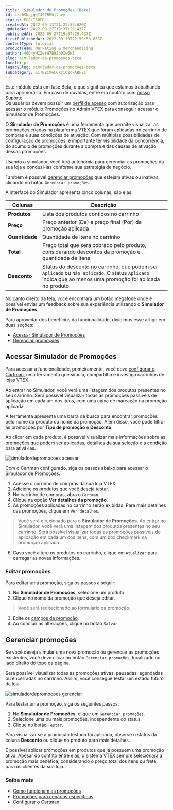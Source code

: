 ```yaml
---
title: 'Simulador de Promoções (Beta)'
id: 4zc8SNqjqeIJ0ZRMhjlnvy
status: PUBLISHED
createdAt: 2022-09-13T21:22:59.620Z
updatedAt: 2022-09-27T19:37:29.437Z
publishedAt: 2022-09-27T19:37:29.437Z
firstPublishedAt: 2022-09-13T22:59:58.058Z
contentType: tutorial
productTeam: Marketing & Merchandising
author: 46G4yHIZerH7B9Jo0Iw5KI
slug: simulador-de-promocoes-beta
locale: pt
legacySlug: simulador-de-promocoes-beta
subcategory: 6iTRZiMeCGXYiO2ckABFZi
---
```


<div class = "alert alert-info">
Este módulo está em fase Beta, o que significa que estamos trabalhando para aprimorá-lo. Em caso de dúvidas, entre em contato com <a href="https://support.vtex.com/hc/pt-br/requests">nosso Suporte.</a>
</div>

<div class = "alert alert-warning">
Os usuários devem possuir um <a href="https://help.vtex.com/pt/tutorial/perfis-de-acesso--7HKK5Uau2H6wxE1rH5oRbc">perfil de acesso</a> com autorização para acessar o módulo Promoções no Admin VTEX para conseguir acessar o Simulador de Promoções.
</div>

O **Simulador de Promoções** é uma ferramenta que permite visualizar as promoções criadas na plataforma VTEX que foram aplicadas no carrinho de compras e suas condições de ativação. Com múltiplas possibilidades de configuração de promoções, é importante ter visibilidade da [concorrência](https://help.vtex.com/pt/tutorial/entendendo-a-concorrencia-de-promocoes--tutorials_2270), do acúmulo de promoções durante a compra e das causas de ativação dessas promoções.

Usando o simulador, você terá autonomia para gerenciar as promoções da sua loja e conduzi-las conforme sua estratégia de negócio.

Também é possível [gerenciar promoções](#gerenciar-promocoes) que estejam ativas ou inativas, clicando no botão `Gerenciar promoções`.

A interface do Simulador apresenta cinco colunas, são elas:

| **Colunas** |**Descrição**| 
| ----------- | ------------- |
| **Produtos** | Lista dos produtos contidos no carrinho |
| **Preço** | Preço anterior (De) e preço final (Por) da promoção aplicada |
| **Quantidade** | Quantidade de itens no carrinho |
| **Total** | Preço total que será cobrado pelo produto, considerando descontos da promoção e quantidade de itens |
| **Desconto** | Status do desconto no carrinho, que podem ser `Aplicado` ou `Não aplicado`. O status `Aplicado` indica que ao menos uma promoção foi aplicada no produto |

<div class = "alert alert-info">
No canto direito da tela, você encontrará um botão megafone <i class="fas fa-bullhorn"></i> onde é possível enviar um feedback sobre sua experiência utilizando o <b>Simulador de Promoções</b>. 
</div>

Para aproveitar dos benefícios da funcionalidade, dividimos esse artigo em duas seções:

- [Acessar Simulador de Promoções](#acessar-simulador-de-promocoes)
- [Gerenciar promoções](#gerenciar-promocoes)

## Acessar Simulador de Promoções

Para acessar a funcionalidade, primeiramente, você deve [configurar o Cartman](https://help.vtex.com/pt/tutorial/configurar-o-cartman--1ACMTStZYkMqB0lTgwg451), uma ferramenta que simula, compartilha e investiga carrinhos de lojas VTEX.

Ao entrar no Simulador, você verá uma listagem dos produtos presentes no seu carrinho. Será possível visualizar todas as promoções passíveis de aplicação em cada um dos itens, com uma caixa de marcação <i class="fas fa-check-square"></i> na promoção aplicada.

A ferramenta apresenta uma barra de busca para encontrar promoções pelo nome do produto ou nome da promoção. Além disso, você pode filtrar as promoções por **Tipo de promoção** e **Desconto**.

Ao clicar em cada produto, é possível visualizar mais informações sobre as promoções que podem ser aplicadas, detalhes da sua seleção e a condição para ativá-las.

![simuladordepromocoes acessar](//images.ctfassets.net/alneenqid6w5/7piR33ciR1x0givnQyxbk7/cdb47a1c812d3fa244aeb6127be100ee/simuladordepromocoes_acessar.gif)

Com o Cartman configurado, siga os passos abaixo para acessar o Simulador de Promoções:

1. Acesse o carrinho de compras da sua loja VTEX.
2. Adicione os produtos que você deseja testar. 
3. No carrinho de compras, abra o `Cartman`. 
4. Clique na opção **Ver detalhes da promoção**.
5. As promoções aplicadas no carrinho serão exibidas. Para mais detalhes das promoções, clique em `Ver detalhes`.
  > Você será direcionado para o **Simulador de Promoções**. Ao entrar no Simulador, você verá uma listagem dos produtos presentes no seu carrinho. Será possível visualizar todas as promoções passíveis de aplicação em cada um dos itens, com um box checkmark na promoção aplicada.
6. Caso você altere os produtos do carrinho, clique em `Atualizar` para carregar as novas informações.

### Editar promoções

Para editar uma promoção, siga os passos a seguir:

1. No **Simulador de Promoções**, selecione um produto.
2. Clique no nome da promoção que deseja editar.
  > Você será redirecionado ao formulário da promoção.
3. Edite os [campos da promoção](https://help.vtex.com/pt/tracks/promocoes--6asfF1vFYiZgTQtOzwJchR/7FjbeZdE2KMwk5L1t98pZI#quais-os-dados-gerais-desta-promocao).
4. Ao concluir as alterações, clique no botão `Salvar`.

## Gerenciar promoções

Se você deseja simular uma nova promoção ou gerenciar as promoções existentes, você deve clicar no botão `Gerenciar promoções`, localizado no lado direito do topo da página.

Será possível visualizar todas as promoções ativas, pausadas, agendadas ou encerradas no carrinho. Assim, você consegue testar um estado futuro da loja.

![simuladordepromocoes gerenciar](//images.ctfassets.net/alneenqid6w5/6J3Bp4YcEZ6V5cgVj4dnhM/c0a6896fcec1bb0cf3bbc6ea3362d19f/simuladordepromocoes_gerenciar.gif)

Para testar uma promoção, siga os seguintes passos:

1. No **Simulador de Promoções**, clique em `Gerenciar promoções`.
2. Selecione uma ou mais promoções, independente do status.
3. Clique no botão `Testar`.

Para visualizar se a promoção testada foi aplicada, observe o status da coluna **Desconto** ou clique no produto para mais detalhes.

<div class = "alert alert-info">
É possível aplicar promoções em produtos que já possuem uma promoção ativa. Apesar do conflito entre elas, o sistema VTEX sempre selecionará a promoção mais benéfica, considerando o preço total dos itens ou frete, para os clientes da sua loja.
</div>

### Saiba mais

 * [Como funcionam as promoções](https://help.vtex.com/pt/tracks/promocoes--6asfF1vFYiZgTQtOzwJchR)
 * [Promoções para cenários específicos](https://help.vtex.com/pt/tracks/promocoes--6asfF1vFYiZgTQtOzwJchR/jOu9b69mKbrTDfSJYAawy)
 * [Configurar o Cartman](https://help.vtex.com/pt/tutorial/configurar-o-cartman--1ACMTStZYkMqB0lTgwg451)
